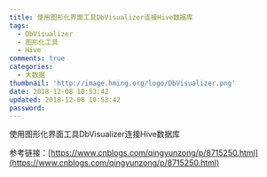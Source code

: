 ```yaml
---
title: 使用图形化界面工具DbVisualizer连接Hive数据库
tags:
  - DbVisualizer
  - 图形化工具
  - Hive
comments: true
categories:
  - 大数据
thumbnail: 'http://image.hming.org/logo/DbVisualizer.png'
date: 2018-12-08 10:53:42
updated: 2018-12-08 10:53:42
password:
---
```

使用图形化界面工具DbVisualizer连接Hive数据库
<!-- more -->
参考链接：[https://www.cnblogs.com/qingyunzong/p/8715250.html](https://www.cnblogs.com/qingyunzong/p/8715250.html)